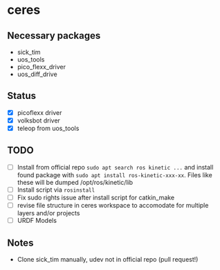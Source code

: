 # ceres

## Necessary packages
* sick_tim
* uos_tools
* pico_flexx_driver
* uos_diff_drive

## Status
- [x] picoflexx driver </br>
- [x] volksbot driver </br>
- [x] teleop from uos_tools </br>

## TODO
- [ ] Install from official repo `sudo apt search ros kinetic ...` and install found package with `sudo apt install ros-kinetic-xxx-xx`. Files like these will be dumped /opt/ros/kinetic/lib</br>  
- [ ] Install script via `rosinstall`
- [ ] Fix sudo rights issue after install script for catkin_make </br>
- [ ] revise file structure in ceres workspace to accomodate for multiple layers and/or projects </br>
- [ ] URDF Models </br>

## Notes
* Clone sick_tim manually, udev not in official repo (pull request!)